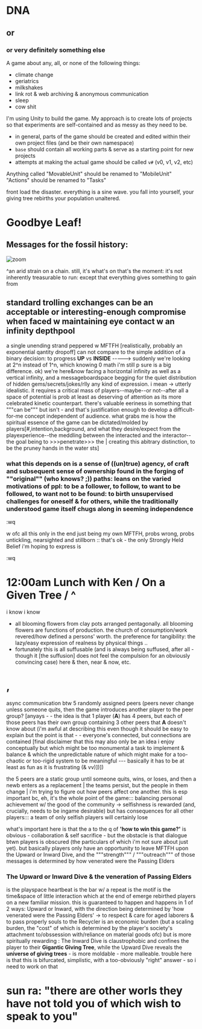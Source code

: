DNA
===
or 
----------
### or very definitely something else

A game about any, all, or none of the following things:
* climate change
* geriatrics 
* milkshakes 
* link rot & web archiving & anonymous communication
* sleep
* cow shit

I'm using Unity to build the game. My approach is to create lots of projects so that experiments are self-contained and as messy as they need to be.
* in general, parts of the game should be created and edited within their own project files (and be their own namespace)
* `base` should contain all working parts & serve as a starting point for new projects
* attempts at making the actual game should be called `v#` (v0, v1, v2, etc)

Anything called "MovableUnit" should be renamed to "MobileUnit"
"Actions" should be renamed to "Tasks"

front load the disaster. everything is a sine wave. you fall into yourself, your giving tree rebirths your population unaltered.

# Goodbye Leaf!
## Messages for the fossil history:
![zoom](https://raw.githubusercontent.com/jayvachon/DNA/master/fuckuppics/zoom.gif)

^an arid strain on a chain. still, it's what's on that's the moment: it's not inherently treasurable to run: except that everything gives something to gain from

## standard trolling exchanges can be an acceptable or interesting-enough compromise when faced w maintaining eye contact w an infinity depthpool
a single unending strand peppered w MFTFH [realistically, probably an exponential qantity dropoff] can not compare to the simple addition of a binary decision: to progress **UP** vs **INSIDE** -----> suddenly we're looking at 2^n instead of 1^n, which knowing 0 math i'm still p sure is a big difference. ok) we're here&now facing a horizontal infinity as well as a vertical infinity, and a messageboardspace begging for the quiet distribution of hidden gems/secrets/jokes/rlly any kind of expression. i mean -> utterly idealistic. it requires a critical mass of players--maybe--or not--after all a space of potential is prob at least as deserving of attention as its more celebrated kinetic counterpart. there's valuable eeriness in something that """can be""" but isn't - and that's justification enough to develop a difficult-for-me concept independent of audience. what grabs me is how the spiritual essence of the game can be dictated/molded by players[#,intention,background, and what they desire/expect from the playexperience--the meddling between the interacted and the interactor--the goal being to >>>penetrate>>> the | creating this abitrary distinction, to be the pruney hands in the water sts]

### what this depends on is a sense of ((un)true) agency, of craft and subsequent sense of ownership found in the forging of ""original"" (who knows? ;)) paths: leans on the varied motivations of ppl: to be a follower, to follow, to want to be followed, to want not to be found: to birth unsupervised challenges for oneself & for others, while the traditionally understood game itself chugs along in seeming independence
:wq

w ofc all this only in the end just being my own MFTFH, probs wrong, probs untickling, nearsighted and stillborn :: that's ok - the only Strongly Held Belief i'm hoping to express is

:wq

# 12:00am Lunch with Ken / On a Given Tree / ^
i know i know
+ all blooming flowers from clay pots arranged pentagonally. all blooming flowers are functions of production. the church of consumption/work revered/how defined a persons' worth. the preference for tangibility: the lazy/easy expression of realness by physical things ..
+ fortunately this is all suffusable (and is always being suffused, after all - though it [the suffusion] does not feel the compulsion for an obviously convincing case) here & then, near & now, etc. 

# ,
async communication btw 5 randomly assigned peers (peers never change unless someone quits, then the game introduces another player to the peer group? [anyays - - the idea is that 1 player (**A**) has 4 peers, but each of those peers has their own group containing 3 other peers that **A** doesn't know about (i'm awful at describing this even though it should be easy to explain but the point is that - - everyone's connected, but connections are contained [final disclaimer that this may also only be an idea i enjoy conceptually but which might be too monumental a task to implement & balance & which the unpredictable nature of which might make for a too-chaotic or too-rigid system to be meaningful --- basically it has to be at least as fun as it is frustrating (& vv)])])

the 5 peers are a static group until someone quits, wins, or loses, and then a newb enters as a replacement | the teams persist, but the people in them change | i'm trying to figure out how peers affect one another. this is esp important bc, eh, it's the whole point of the game::: balancing personal achievement w/ the good of the community -> selfishness is rewarded (and, crucially, needs to be ingame desirable) but has consequences for all other players::: a team of only selfish players will certainly lose

what's important here is that the a to the q of **'how to win this game?'** is obvious - collaboration & self sacrifice - but the obstacle is that dialogue btwn players is obscured (the particulars of which i'm not sure about just yet). but basically players only have an opportunity to leave MFTFH upon the Upward or Inward Dive, and the """strength""" / """outreach""" of those messages is determined by how venerated were the Passing Elders

### The Upward or Inward Dive & the veneration of Passing Elders
is the playspace heartbeat is the bar w/ a repeat is the motif is the time&space of little interaction which at the end of emerge rebirthed players on a new familiar mission. this is guaranteed to happen and happens in 1 of 2 ways: Upward or Inward, with the direction being determined by 'how venerated were the Passing Elders' -> to respect & care for aged laborers & to pass properly souls to the Recycler is an economic burden (but a scaling burden, the "cost" of which is determined by the player's society's attachment to/obssession with/reliance on material goods ofc) but is more spiritually rewarding : The Inward Dive is claustrophobic and confines the player to their **Gigantic Giving Tree**, while the Upward Dive reveals the **universe of giving trees** - is more moldable - more malleable. trouble here is that this is bifurcated, simplistic, with a too-obviously "right" answer - so i need to work on that

# sun ra: "there are other worls they have not told you of which wish to speak to you"